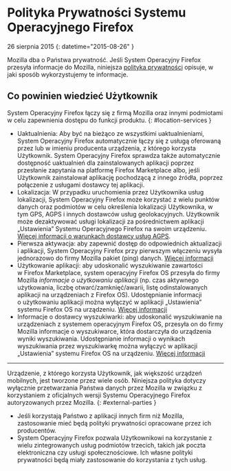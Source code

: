 # Polityka Prywatności Systemu Operacyjnego Firefox

26 sierpnia 2015
{: datetime="2015-08-26" }

Mozilla dba o Państwa prywatność. Jeśli System Operacyjny Firefox przesyła informacje do Mozilla, niniejsza [polityka prywatności](https://www.mozilla.org/pl/privacy/) opisuje, w jaki sposób wykorzystujemy te informacje.

## Co powinien wiedzieć Użytkownik

System Operacyjny Firefox łączy się z firmą Mozilla oraz innymi podmiotami w celu zapewnienia dostępu do funkcji produktu.
{: #location-services }

* Uaktualnienia: Aby być na bieżąco ze wszystkimi uaktualnieniami, System Operacyjny Firefox automatycznie łączy się z usługą oferowaną przez lub w imieniu producenta urządzenia, z którego korzysta Użytkownik. System Operacyjny Firefox sprawdza także automatycznie dostępność uaktualnień dla zainstalowanych aplikacji poprzez przesłanie zapytania na platformę Firefox Marketplace albo, jeśli Użytkownik zainstalował aplikację pochodzącą z innego źródła, poprzez połączenie z usługami dostawcy tej aplikacji.
* Lokalizacja: W przypadku uruchomienia przez Użytkownika usług lokalizacji, System Operacyjny Firefox może korzystać z wielu punktów danych oraz podmiotów w celu określenia lokalizacji Użytkownika, w tym GPS, AGPS i innych dostawców usług geolokacyjnych. Użytkownik może dezaktywować usługi lokalizacji za pośrednictwem aplikacji „Ustawienia” Systemu Operacyjnego Firefox na swoim urządzeniu. [Więcej informacji o warunkach dostawcy usług AGPS](https://wiki.mozilla.org/Firefox_OS/AGPS_service_provider_terms).
* Pierwsza aktywacja: aby zapewnić dostęp do odpowiednich aktualizacji i aplikacji, System Operacyjny Firefox przy pierwszym włączeniu wysyła jednorazowo do firmy Mozilla pakiet (ping) danych. [Więcej informacji](https://wiki.mozilla.org/FirefoxOS/Metrics)
* Użytkowanie aplikacji: aby udoskonalić wyszukiwanie zawartości w Firefox Marketplace, system operacyjny Firefox OS przesyła do firmy Mozilla *informacje o użytkowaniu aplikacji* (np. czas aktywnego użytkowania, liczbę otwarć/zamknięć/awarii, listę odinstalowanych aplikacji na urządzeniach z Firefox OS). Udostępnianie informacji o użytkowaniu aplikacji można wyłączyć w aplikacji „Ustawienia” systemu Firefox OS na urządzeniu. [Więcej informacji](https://wiki.mozilla.org/FirefoxOS/Metrics/App_Usage)
* Informacje o dostawcy wyszukiwarki: aby udoskonalić wyszukiwanie na urządzeniach z systemem operacyjnym Firefox OS, przesyła on do firmy Mozilla informacje o wyszukiwarce, która dostarczyła do urządzenia wyniki wyszukiwania. Udostępnianie informacji o wynikach wyszukiwania przez wyszukiwarkę można wyłączyć w aplikacji „Ustawienia” systemu Firefox OS na urządzeniu. [Więcej informacji](https://wiki.mozilla.org/FirefoxOS/Metrics/App_Usage)

---------------------------------------

Urządzenie, z którego korzysta Użytkownik, jak większość urządzeń mobilnych, jest tworzone przez wiele osób. Niniejsza polityka dotyczy wyłącznie przetwarzania Państwa danych przez Mozilla w związku z korzystaniem z oficjalnych wersji Systemu Operacyjnego Firefox autoryzowanych przez Mozilla.
{: #external-parties }

* Jeśli korzystają Państwo z aplikacji innych firm niż Mozilla, zastosowanie mieć będą polityki prywatności opracowane przez ich producentów.
* System Operacyjny Firefox pozwala Użytkownikowi na korzystanie z wielu zintegrowanych usług podmiotów trzecich, takich jak poczta elektroniczna czy usługi społecznościowe. Ich własne polityki prywatności będą miały zastosowanie do korzystania z tych usług.
